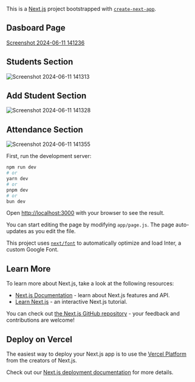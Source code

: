 This is a [Next.js](https://nextjs.org/) project bootstrapped with [`create-next-app`](https://github.com/vercel/next.js/tree/canary/packages/create-next-app).

## Dasboard Page
[Screenshot 2024-06-11 141236](https://github.com/anku0810/Student-Attendance-Tracking-/assets/114290163/3b3ee949-6279-48b2-80f8-b2b051e81d85)

## Students Section
![Screenshot 2024-06-11 141313](https://github.com/anku0810/Student-Attendance-Tracking-/assets/114290163/ba7737a1-3e52-40e2-8cce-dda64b973bb2)

## Add Student Section
![Screenshot 2024-06-11 141328](https://github.com/anku0810/Student-Attendance-Tracking-/assets/114290163/d0359ab4-eb84-4ab5-9a0f-ee516aaf67bb)

## Attendance Section
![Screenshot 2024-06-11 141355](https://github.com/anku0810/Student-Attendance-Tracking-/assets/114290163/b3ecd15e-2507-4d9a-8672-9fa51bf3f593)



First, run the development server:

```bash
npm run dev
# or
yarn dev
# or
pnpm dev
# or
bun dev
```

Open [http://localhost:3000](http://localhost:3000) with your browser to see the result.

You can start editing the page by modifying `app/page.js`. The page auto-updates as you edit the file.

This project uses [`next/font`](https://nextjs.org/docs/basic-features/font-optimization) to automatically optimize and load Inter, a custom Google Font.

## Learn More

To learn more about Next.js, take a look at the following resources:

- [Next.js Documentation](https://nextjs.org/docs) - learn about Next.js features and API.
- [Learn Next.js](https://nextjs.org/learn) - an interactive Next.js tutorial.

You can check out [the Next.js GitHub repository](https://github.com/vercel/next.js/) - your feedback and contributions are welcome!

## Deploy on Vercel

The easiest way to deploy your Next.js app is to use the [Vercel Platform](https://vercel.com/new?utm_medium=default-template&filter=next.js&utm_source=create-next-app&utm_campaign=create-next-app-readme) from the creators of Next.js.

Check out our [Next.js deployment documentation](https://nextjs.org/docs/deployment) for more details.
